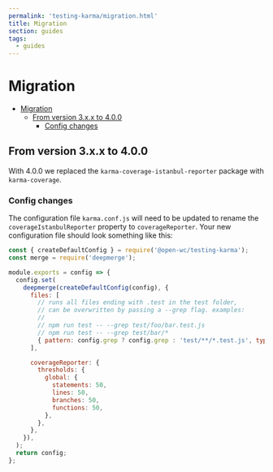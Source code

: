 ```yaml
---
permalink: 'testing-karma/migration.html'
title: Migration
section: guides
tags:
  - guides
---
```


# Migration

- [Migration](#migration)
  - [From version 3.x.x to 4.0.0](#from-version-3xx-to-400)
    - [Config changes](#config-changes)

## From version 3.x.x to 4.0.0

With 4.0.0 we replaced the `karma-coverage-istanbul-reporter` package with `karma-coverage`.

### Config changes

The configuration file `karma.conf.js` will need to be updated to rename the `coverageIstanbulReporter` property to `coverageReporter`. Your new configuration file should look something like this:

```js
const { createDefaultConfig } = require('@open-wc/testing-karma');
const merge = require('deepmerge');

module.exports = config => {
  config.set(
    deepmerge(createDefaultConfig(config), {
      files: [
        // runs all files ending with .test in the test folder,
        // can be overwritten by passing a --grep flag. examples:
        //
        // npm run test -- --grep test/foo/bar.test.js
        // npm run test -- --grep test/bar/*
        { pattern: config.grep ? config.grep : 'test/**/*.test.js', type: 'module' },
      ],

      coverageReporter: {
        thresholds: {
          global: {
            statements: 50,
            lines: 50,
            branches: 50,
            functions: 50,
          },
        },
      },
    }),
  );
  return config;
};
```
